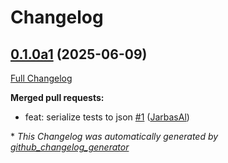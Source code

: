 # Changelog

## [0.1.0a1](https://github.com/TigreGotico/ovoscope/tree/0.1.0a1) (2025-06-09)

[Full Changelog](https://github.com/TigreGotico/ovoscope/compare/0.0.1...0.1.0a1)

**Merged pull requests:**

- feat: serialize tests to json [\#1](https://github.com/TigreGotico/ovoscope/pull/1) ([JarbasAl](https://github.com/JarbasAl))



\* *This Changelog was automatically generated by [github_changelog_generator](https://github.com/github-changelog-generator/github-changelog-generator)*
